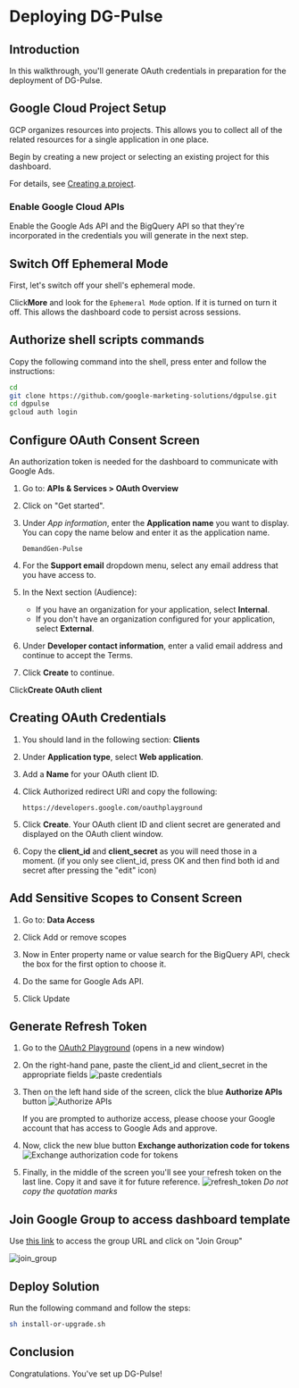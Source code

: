 # Deploying DG-Pulse

<walkthrough-metadata>
  <meta name="title" content="Deploying DG-Pulse" />
  <meta name="description" content="A step by step guide on configuring cloud and deploying the dashboard." />
</walkthrough-metadata>

## Introduction

In this walkthrough, you'll generate OAuth credentials in preparation for the deployment of DG-Pulse.

<walkthrough-tutorial-difficulty difficulty="2"></walkthrough-tutorial-difficulty>
<walkthrough-tutorial-duration duration="20"></walkthrough-tutorial-duration>

## Google Cloud Project Setup

GCP organizes resources into projects. This allows you to
collect all of the related resources for a single application in one place.

Begin by creating a new project or selecting an existing project for this
dashboard.

<walkthrough-project-setup billing></walkthrough-project-setup>

For details, see
[Creating a project](https://cloud.google.com/resource-manager/docs/creating-managing-projects#creating_a_project).

### Enable Google Cloud APIs

Enable the Google Ads API and the BigQuery API so that they're incorporated in the credentials you will generate in the next step.

<walkthrough-enable-apis apis="bigquery.googleapis.com,googleads.googleapis.com,youtube.googleapis.com,cloudfunctions.googleapis.com,cloudscheduler.googleapis.com,workflows.googleapis.com,run.googleapis.com,cloudbuild.googleapis.com,cloudaicompanion.googleapis.com,generativelanguage.googleapis.com">
</walkthrough-enable-apis>

## Switch Off Ephemeral Mode

First, let's switch off your shell's ephemeral mode.

Click<walkthrough-spotlight-pointer spotlightId="cloud-shell-more-button" target="cloudshell" title="Show me where">**More**</walkthrough-spotlight-pointer> and look for the `Ephemeral Mode` option. If it is turned on turn it off. This allows the dashboard code to persist across sessions.

## Authorize shell scripts commands

Copy the following command into the shell, press enter and follow the instructions:
```bash
cd
git clone https://github.com/google-marketing-solutions/dgpulse.git
cd dgpulse
gcloud auth login
```

## Configure OAuth Consent Screen

An authorization token is needed for the dashboard to communicate with Google Ads.

1.  Go to: 
<walkthrough-path-nav path="/auth/overview">**APIs & Services > OAuth Overview**</walkthrough-path-nav>

1.  Click on "Get started".

1. Under *App information*, enter the **Application name** you want to display.
   You can copy the name below and enter it as the application name.

   ```
   DemandGen-Pulse
   ```

1. For the **Support email** dropdown menu, select any email address that you have access to.

1.  In the Next section (Audience):

    *   If you have an organization for your application, select **Internal**.
    *   If you don't have an organization configured for your application,
        select **External**.

1. Under **Developer contact information**, enter a valid email address and continue to accept the Terms.

1. Click
   <walkthrough-spotlight-pointer cssSelector="button[type='submit']">**Create**</walkthrough-spotlight-pointer>
    to continue.

Click<walkthrough-spotlight-pointer cssSelector=".cfc-message-actions > a.cm-button[href^='/auth/clients/create']">**Create OAuth client**</walkthrough-spotlight-pointer>

## Creating OAuth Credentials

1. You should land in the following section:
<walkthrough-path-nav path="/auth/clients/create">**Clients**</walkthrough-path-nav>

1. Under
   <walkthrough-spotlight-pointer cssSelector="[formcontrolname='typeControl']">**Application
   type**</walkthrough-spotlight-pointer>, select **Web application**.

1. Add a
   <walkthrough-spotlight-pointer cssSelector="[formcontrolname='displayName']">**Name**</walkthrough-spotlight-pointer>
   for your OAuth client ID.

1. Click <walkthrough-spotlight-pointer locator="semantic({group 'Authorized redirect URIs'} {button 'Add URI'})">Authorized redirect URI</walkthrough-spotlight-pointer>
and copy the following:
   ```
   https://developers.google.com/oauthplayground
   ```

1. Click **Create**. Your OAuth client ID and client secret are generated and
   displayed on the OAuth client window.

1. Copy the **client_id** and **client_secret** as you will need those in a moment. (if you only see client_id, press OK and then find both id and secret after pressing the "edit" icon)

## Add Sensitive Scopes to Consent Screen

1. Go to: 
<walkthrough-path-nav path="auth/scopes">**Data Access**</walkthrough-path-nav>

1. Click <walkthrough-spotlight-pointer locator="semantic({button 'Add or remove scopes'})">Add or remove scopes</walkthrough-spotlight-pointer>
1. Now in <walkthrough-spotlight-pointer locator="semantic({combobox 'Filter'})">Enter property name or value</walkthrough-spotlight-pointer> search for the BigQuery API, check the box for the first option to choose it.
1. Do the same for Google Ads API.
1. Click <walkthrough-spotlight-pointer locator="text('Update')">Update</walkthrough-spotlight-pointer>

## Generate Refresh Token

1. Go to the [OAuth2 Playground](https://developers.google.com/oauthplayground/#step1&scopes=https%3A//www.googleapis.com/auth/adwords&url=https%3A//&content_type=application/json&http_method=GET&useDefaultOauthCred=checked&oauthEndpointSelect=Google&oauthAuthEndpointValue=https%3A//accounts.google.com/o/oauth2/v2/auth&oauthTokenEndpointValue=https%3A//oauth2.googleapis.com/token&includeCredentials=unchecked&accessTokenType=bearer&autoRefreshToken=unchecked&accessType=offline&forceAprovalPrompt=checked&response_type=code) (opens in a new window)
2. On the right-hand pane, paste the client_id and client_secret in the appropriate fields ![paste credentials](https://services.google.com/fh/files/misc/pplayground_fields.png)
3. Then on the left hand side of the screen, click the blue **Authorize APIs** button ![Authorize APIs](https://services.google.com/fh/files/misc/authorize_apis.png)

   If you are prompted to authorize access, please choose your Google account that has access to Google Ads and approve.
   
5. Now, click the new blue button **Exchange authorization code for tokens** ![Exchange authorization code for tokens](https://services.google.com/fh/files/misc/exchange_authorization_code_for_token.png)
6. Finally, in the middle of the screen you'll see your refresh token on the last line.  Copy it and save it for future reference.  ![refresh_token](https://services.google.com/fh/files/misc/refresh_token.png) *Do not copy the quotation marks*

## Join Google Group to access dashboard template

Use [this link](https://groups.google.com/g/dgpulse/) to access the group URL and click on "Join Group"

![join_group](https://services.google.com/fh/files/misc/dgpulse_join_group.png)

## Deploy Solution

Run the following command and follow the steps:

```bash
sh install-or-upgrade.sh
```

## Conclusion

Congratulations. You've set up DG-Pulse!

<walkthrough-conclusion-trophy></walkthrough-conclusion-trophy>

<walkthrough-inline-feedback></walkthrough-inline-feedback>
